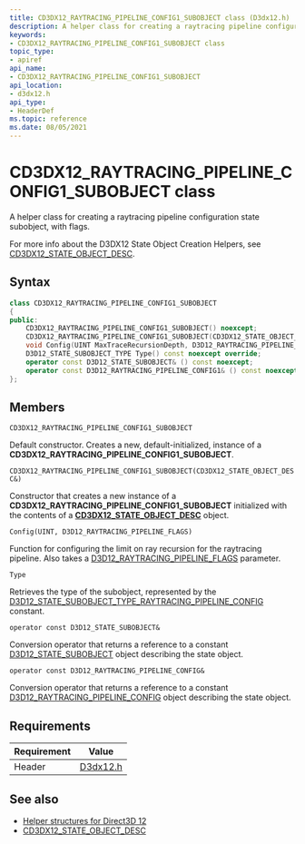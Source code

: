 ```yaml
---
title: CD3DX12_RAYTRACING_PIPELINE_CONFIG1_SUBOBJECT class (D3dx12.h)
description: A helper class for creating a raytracing pipeline configuration state subobject, with flags.
keywords:
- CD3DX12_RAYTRACING_PIPELINE_CONFIG1_SUBOBJECT class
topic_type:
- apiref
api_name:
- CD3DX12_RAYTRACING_PIPELINE_CONFIG1_SUBOBJECT
api_location:
- d3dx12.h
api_type:
- HeaderDef
ms.topic: reference
ms.date: 08/05/2021
---
```


# CD3DX12_RAYTRACING_PIPELINE_CONFIG1_SUBOBJECT class

A helper class for creating a raytracing pipeline configuration state subobject, with flags.

For more info about the D3DX12 State Object Creation Helpers, see [CD3DX12_STATE_OBJECT_DESC](cd3dx12-state-object-desc.md).

## Syntax

```cpp
class CD3DX12_RAYTRACING_PIPELINE_CONFIG1_SUBOBJECT
{
public:
    CD3DX12_RAYTRACING_PIPELINE_CONFIG1_SUBOBJECT() noexcept;
    CD3DX12_RAYTRACING_PIPELINE_CONFIG1_SUBOBJECT(CD3DX12_STATE_OBJECT_DESC& ContainingStateObject);
    void Config(UINT MaxTraceRecursionDepth, D3D12_RAYTRACING_PIPELINE_FLAGS Flags) noexcept;
    D3D12_STATE_SUBOBJECT_TYPE Type() const noexcept override;
    operator const D3D12_STATE_SUBOBJECT& () const noexcept;
    operator const D3D12_RAYTRACING_PIPELINE_CONFIG1& () const noexcept;
};
```

## Members

`CD3DX12_RAYTRACING_PIPELINE_CONFIG1_SUBOBJECT`

Default constructor. Creates a new, default-initialized, instance of a **CD3DX12_RAYTRACING_PIPELINE_CONFIG1_SUBOBJECT**.

`CD3DX12_RAYTRACING_PIPELINE_CONFIG1_SUBOBJECT(CD3DX12_STATE_OBJECT_DESC&)`

Constructor that creates a new instance of a **CD3DX12_RAYTRACING_PIPELINE_CONFIG1_SUBOBJECT** initialized with the contents of a [**CD3DX12_STATE_OBJECT_DESC**](cd3dx12-state-object-desc.md) object.

`Config(UINT, D3D12_RAYTRACING_PIPELINE_FLAGS)`

Function for configuring the limit on ray recursion for the raytracing pipeline. Also takes a [D3D12_RAYTRACING_PIPELINE_FLAGS](/windows/win32/api/d3d12/ns-d3d12-d3d12_raytracing_pipeline_flags) parameter.

`Type`

Retrieves the type of the subobject, represented by the [D3D12_STATE_SUBOBJECT_TYPE_RAYTRACING_PIPELINE_CONFIG](/windows/win32/api/d3d12/ne-d3d12-d3d12_state_subobject_type) constant.

`operator const D3D12_STATE_SUBOBJECT&`

Conversion operator that returns a reference to a constant [D3D12_STATE_SUBOBJECT](/windows/win32/api/d3d12/ns-d3d12-d3d12_state_subobject) object describing the state object.

`operator const D3D12_RAYTRACING_PIPELINE_CONFIG&`

Conversion operator that returns a reference to a constant [D3D12_RAYTRACING_PIPELINE_CONFIG](/windows/win32/api/d3d12/ns-d3d12-d3d12_raytracing_pipeline_config) object describing the state object.

## Requirements

| Requirement | Value |
|-------------------|-------------------------------------------------------------------------------------|
| Header | [D3dx12.h](https://github.com/microsoft/DirectX-Headers/blob/main/include/directx/d3dx12.h) |

## See also

* [Helper structures for Direct3D 12](helper-structures-for-d3d12.md)
* [CD3DX12_STATE_OBJECT_DESC](cd3dx12-state-object-desc.md)
